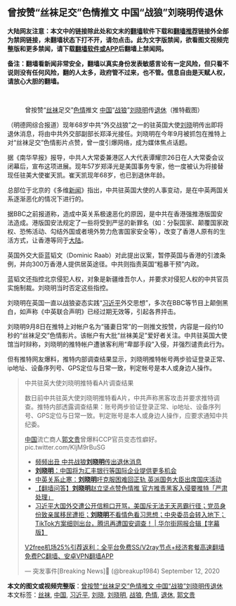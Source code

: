  <h2>曾按赞“丝袜足交”色情推文 中国“战狼”刘晓明传退休</h2> <p class="notice"><b>大陆网友注意：本文中的链接除此处和文末的<a href="https://github.com/bannedbook/fanqiang" >翻墙</a>软件下载和<a href="https://github.com/killgcd/justmysocks/blob/master/README.md">翻墙推荐</a>链接外全部为禁网链接，未翻墙状态下打不开，请勿点击。此为文字版禁闻，欲看图文视频完整版和更多禁闻，请下载<a href="https://github.com/bannedbook/fanqiang">翻墙软件或APP</a>后翻墙上禁闻网。</p><p>备注：翻墙看新闻非常安全，翻墙以真实身份发表敏感言论有一定风险，但只看不说则没有任何风险，翻的人太多，政府管不过来，也不管。信息自由是天赋人权，请放心大胆的翻墙。</b></p>  <div class="entry"> <br /> <figure><figcaption class="wp-caption-text">曾按赞“<a href="https://www.bannedbook.org/bnews/tag/%e4%b8%9d%e8%a2%9c/" class="st_tag internal_tag" rel="tag" title="标签 丝袜 下的日志">丝袜</a>足交”<a href="https://www.bannedbook.org/bnews/tag/%E8%89%B2%E6%83%85/" class="st_tag internal_tag" rel="tag" title="标签 色情 下的日志">色情</a>推文      <a href="https://www.bannedbook.org/bnews/tag/%E4%B8%AD%E5%9B%BD/" class="st_tag internal_tag" rel="tag" title="标签 中国 下的日志">中国</a>“<a href="https://www.bannedbook.org/bnews/tag/%E6%88%98%E7%8B%BC/" class="st_tag internal_tag" rel="tag" title="标签 战狼 下的日志">战狼</a>”<a href="https://www.bannedbook.org/bnews/tag/%E5%88%98%E6%99%93%E6%98%8E/" class="st_tag internal_tag" rel="tag" title="标签 刘晓明 下的日志">刘晓明</a>传<a href="https://www.bannedbook.org/bnews/tag/%e9%80%80%e4%bc%91/" class="st_tag internal_tag" rel="tag" title="标签 退休 下的日志">退休</a>（推特截图）</figcaption></figure> <p>（明德网综合报道）现年68岁中共“外交战狼”之一的驻英国大使<a href="https://www.bannedbook.org/bnews/tag/%e5%88%98%e6%99%93/" class="st_tag internal_tag" rel="tag" title="标签 刘晓 下的日志">刘晓</a>明传出即将退休消息，将由中共外交部副部长郑泽光接任。刘晓明在今年9月被抓包在推特上对“丝袜足交”色情影片点赞，曾一度引爆网络，成为媒体焦点话题。</p> <p>据《南华早报》报导，中共人大常委兼港区人大代表谭耀宗26日在人大常委会议闭幕后，宣布这项进展。现年57岁郑泽光是美国事务专家，他一度被认为将接替现任驻美大使崔天凯。崔天凯现年68岁，也已到退休年龄。</p> <p>总部位于北京的《多维<span class='wp_keywordlink_affiliate'><a href="https://www.bannedbook.org/" title="新闻">新闻</a></span>》指出，中共驻英国大使的人事变动，是在中英两国关系逐渐恶化的情况下进行的。</p> <p>据BBC之前报道称，造成中英关系极速恶化的原因，是中共在香港强推港版国安法造成。港版国安法规定了一些将受到严惩的新罪名（如：分裂国家、颠覆国家政权、恐怖活动、勾结外国或者境外势力危害国家安全等），改变了香港人原有的生活方式，让香港等同于<span class='wp_keywordlink_affiliate'><a href="https://www.bannedbook.org/" title="大陆" target="_blank">大陆</a></span>。</p>  <p>英国外交大臣蓝韬文（Dominic Raab）对此提出议案，暂停英国与香港的引渡条例，并向300万香港人提供居英途径。中共则指责英国“粗暴干预”内政。</p> <p>蓝韬文还指控北京侵犯人权，对象是新疆维吾尔人，并要求对侵犯人权的中共官员实施制裁。刘晓明当时否定这些指控。</p> <p>刘晓明在英国一直以战狼姿态实践“<a href="https://www.bannedbook.org/bnews/tag/%e4%b9%a0%e8%bf%91%e5%b9%b3/" class="st_tag internal_tag" rel="tag" title="标签 习近平 下的日志">习近平</a>外交思想”，多次在BBC等节目上颠倒黑白，如声称《中英联合声明》已经过期无效等，引起各界抨击。</p> <p>刘晓明9月8日在推特上对帐户名为“骚妻日常”的一则推文按赞，内容是一段约10秒的“丝袜足交”色情影片。该帐户有大批“丝袜美足”爱好者关注。中共驻英国大使馆当时辩称，刘晓明的推特帐户遭骇客利用“卑鄙手段”入侵，并强烈谴责此行为。</p>  <p>但有推特网友爆料，推特内部调查结果显示，刘晓明推特帐号两步验证登录正常、ip地址、设备序列号、GPS定位与日常一致，判定帐号是本人或身边人操作。</p> <blockquote class="twitter-tweet" data-width="550" data-dnt="true"> <p>中共驻英大使刘晓明推特看A片调查结果</p> <p>数日前中共驻英大使刘晓明推特看A片，中共声称黑客攻击并要求推特调查。推特内部透露调查结果：账号两步验证登录正常、ip地址、设备序列号、GPS定位与日常一致。判定账号是本人或身边人操作，应要求通知中共纪委。</p> <p><span class='wp_keywordlink_affiliate'><a href="https://www.bannedbook.org/" title="中国" target="_blank">中国</a></span>流亡商人<a href="https://www.bannedbook.org/bnews/tag/%e9%83%ad%e6%96%87%e8%b4%b5/" class="st_tag internal_tag" rel="tag" title="标签 郭文贵 下的日志">郭文贵</a>曾爆料CCP官员变态性癖好。 pic.twitter.com/KIjM9rBuSG</p>  <ul class='op-related-articles' title='相关阅读'> <li><a href='https://www.bannedbook.org/bnews/cbnews/20201227/1455984.html' target='_blank'>频频出丑 中共战狼<b>刘晓明</b>传出退休消息</a></li> <li><a href='https://www.bannedbook.org/bnews/baitai/20201022/1418453.html' target='_blank'><b>刘晓明</b>：中国将为汇丰银行等国际企业提供更多机会</a></li> <li><a href='https://www.bannedbook.org/bnews/cnnews/hknews/20200929/1405221.html' target='_blank'>中英关系止寒：<b>刘晓明</b>吁克服困难回正轨 英派国务大臣出席国庆活动</a></li> <li><a href='https://www.bannedbook.org/bnews/fanqiang/20200918/1398870.html' target='_blank'>【翻墙问答】<b>刘晓明</b>赵立坚点赞色情推 官方推责黑客入侵要推特「严肃处理」</a></li> <li><a href='https://www.bannedbook.org/bnews/bannedvideo/20200918/1398864.html' target='_blank'>习近平大国外交遭公开信粗口开骂，美国斥无法无天恶霸行径；党员身份致亲属移民遭拒；<b>刘晓明</b>不看情色看习思想；中央委员会转入地下；TikTok方案细则出台，腾讯再遭国安调查！ | 华尔街网报合辑【字幕版】</a></li> </ul> <p class="texttj"> <a href="https://www.bannedbook.org/forum23/topic22702.html" target="_blank">V2free机场25%引荐返利：全平台免费SS/V2ray节点+经济套餐高速翻墙</a><br/> <a href="https://github.com/bannedbook/fanqiang/wiki/%E7%A6%81%E9%97%BB%E7%BD%91%E5%AE%89%E5%8D%93%E7%BF%BB%E5%A2%99%E6%96%B0%E9%97%BBAPP" target="_blank">免费PC翻墙、安卓VPN翻墙APP</a></p><p>&mdash; 突发事件[Breaking News]💯 (@breakup1984) September 12, 2020</p> </blockquote> </p><a name='sharetosocial'></a>       <div><b>本文的图文或视频完整版</b>：<a href='https://www.bannedbook.org/bnews/comments/20201228/1456097.html'>曾按赞“丝袜足交”色情推文 中国“战狼”刘晓明传退休</a></div>  </div><!--END ENTRY--> <div class="postfooter"> <div>本文标签：<a href="https://www.bannedbook.org/bnews/tag/%e4%b8%9d%e8%a2%9c/" rel="tag">丝袜</a>, <a href="https://www.bannedbook.org/bnews/tag/%E4%B8%AD%E5%9B%BD/" rel="tag">中国</a>, <a href="https://www.bannedbook.org/bnews/tag/%e4%b9%a0%e8%bf%91%e5%b9%b3/" rel="tag">习近平</a>, <a href="https://www.bannedbook.org/bnews/tag/%e5%88%98%e6%99%93/" rel="tag">刘晓</a>, <a href="https://www.bannedbook.org/bnews/tag/%E5%88%98%E6%99%93%E6%98%8E/" rel="tag">刘晓明</a>, <a href="https://www.bannedbook.org/bnews/tag/%E6%88%98%E7%8B%BC/" rel="tag">战狼</a>, <a href="https://www.bannedbook.org/bnews/tag/%E8%89%B2%E6%83%85/" rel="tag">色情</a>, <a href="https://www.bannedbook.org/bnews/tag/%e9%80%80%e4%bc%91/" rel="tag">退休</a>, <a href="https://www.bannedbook.org/bnews/tag/%e9%83%ad%e6%96%87%e8%b4%b5/" rel="tag">郭文贵</a></div>  </div><!--END POSTFOOTER--> 